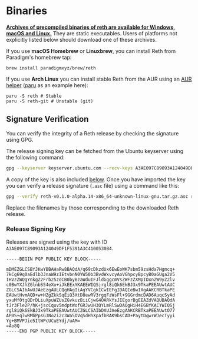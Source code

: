 # Binaries

[**Archives of precompiled binaries of reth are available for Windows, macOS and Linux.**](https://github.com/paradigmxyz/reth/releases) They are static executables. Users of platforms not explicitly listed below should download one of these archives.

If you use **macOS Homebrew** or **Linuxbrew**, you can install Reth from Paradigm's homebrew tap:

```text
brew install paradigmxyz/brew/reth
```

If you use **Arch Linux** you can install stable Reth from the AUR using an [AUR helper](https://wiki.archlinux.org/title/AUR_helpers) ([paru][paru] as an example here):

```text
paru -S reth # Stable
paru -S reth-git # Unstable (git)
```

[paru]: https://github.com/Morganamilo/paru

## Signature Verification

You can verify the integrity of a Reth release by checking the signature using GPG.

The release signing key can be fetched from the Ubuntu keyserver using the following command:

```bash
gpg --keyserver keyserver.ubuntu.com --recv-keys A3AE097C89093A124049DF1F5391A3C4100530B4
```

A copy of the key is also included [below](#release-signing-key). Once you have
imported the key you can verify a release signature (`.asc` file) using a
command like this:

```bash
gpg --verify reth-v0.1.0-alpha.14-x86_64-unknown-linux-gnu.tar.gz.asc reth-v0.1.0-alpha.14-x86_64-unknown-linux-gnu.tar.gz
```

Replace the filenames by those corresponding to the downloaded Reth release.

### Release Signing Key

Releases are signed using the key with ID `A3AE097C89093A124049DF1F5391A3C4100530B4`.

```none
-----BEGIN PGP PUBLIC KEY BLOCK-----

mDMEZGLCSBYJKwYBBAHaRw8BAQdA/q69cDkzdUx6EwEoWK7sbm59zsHda7Hgmcq+
7kCg69q0aEdlb3JnaW9zIEtvbnN0YW50b3BvdWxvcyAoVGhpcyBpcyB0aGUga2V5
IHVzZWQgYnkgZ2Frb25zdCB0byBzaWduIFJldGggcmVsZWFzZXMpIDxnZW9yZ2lv
c0BwYXJhZGlnbS54eXo+iJkEExYKAEEWIQSjrgl8iQk6EkBJ3x9TkaPEEAUwtAUC
ZGLCSAIbAwUJAeEzgAULCQgHAgIiAgYVCgkICwIEFgIDAQIeBwIXgAAKCRBTkaPE
EAUwtHvmAQD+w+HZgZkkSqEiQ3XtD8ewRV3rgqFzWsFl+9GGrdmcDAD6AuqcSyAd
yxuMf0tgQDrDLiuXpuWZUsZGvkuzBiiCjwG4OARkYsJIEgorBgEEAZdVAQUBAQdA
tJr3Fle2P/hK+jscCquv5mdptWofGRJwUH3QYLmRlSwDAQgHiH4EGBYKACYWIQSj
rgl8iQk6EkBJ3x9TkaPEEAUwtAUCZGLCSAIbDAUJAeEzgAAKCRBTkaPEEAUwtO77
AP0S+qlwRMbPpsG3No2i2c3Wa5DVqSdHhXpafbRAK9bsCAD+PaytDqwrWJecTyyi
Yg+BMVPJie5ItWPcUCuEYdj/uAM=
=Ao8Q
-----END PGP PUBLIC KEY BLOCK-----
```
